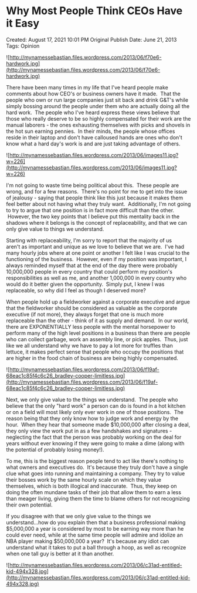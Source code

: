 # Why Most People Think CEOs Have it Easy

Created: August 17, 2021 10:01 PM
Original Publish Date: June 21, 2013
Tags: Opinion

![http://mynamessebastian.files.wordpress.com/2013/06/f70e6-hardwork.jpg](http://mynamessebastian.files.wordpress.com/2013/06/f70e6-hardwork.jpg)

There have been many times in my life that I've heard people make comments about how CEO's or business owners have it made.  That the people who own or run large companies just sit back and drink G&T's while simply bossing around the people under them who are actually doing all the hard work.  The people who I've heard express these views believe that those who really deserve to be so highly compensated for their work are the manual laborers - the ones exhausting themselves with picks and shovels in the hot sun earning pennies.  In their minds, the people whose offices reside in their laptop and don't have calloused hands are ones who don't know what a hard day's work is and are just taking advantage of others.

![http://mynamessebastian.files.wordpress.com/2013/06/images11.jpg?w=226](http://mynamessebastian.files.wordpress.com/2013/06/images11.jpg?w=226)

I'm not going to waste time being political about this.  These people are wrong, and for a few reasons.  There's no point for me to get into the issue of jealousy - saying that people think like this just because it makes them feel better about not having what they truly want.  Additionally, I'm not going to try to argue that one position is in fact more difficult than the other.  However, the two key points that I believe put this mentality back in the shadows where it belongs is the concept of replaceability, and that we can only give value to things we understand.

Starting with replaceability, I'm sorry to report that the majority of us aren't as important and unique as we love to believe that we are.  I've had many hourly jobs where at one point or another I felt like I was crucial to the functioning of the business.  However, even if my position was important, I always reminded myself that at the end of the day there were probably 10,000,000 people in every country that could perform my position's responsibilities as well as me, and another 1,000,000 in every country who would do it better given the opportunity.  Simply put, I knew I was replaceable, so why did I feel as though I deserved more?

When people hold up a fieldworker against a corporate executive and argue that the fieldworker should be considered as valuable as the corporate executive (if not more), they always forget that one is much more replaceable than the other - think of it as supply and demand.  In our world, there are EXPONENTIALLY less people with the mental horsepower to perform many of the high level positions in a business than there are people who can collect garbage, work an assembly line, or pick apples.  Thus, just like we all understand why we have to pay a lot more for truffles than lettuce, it makes perfect sense that people who occupy the positions that are higher in the food chain of business are being highly compensated.

![http://mynamessebastian.files.wordpress.com/2013/06/f19af-68eac1c85f4c6c26_bradley-cooper-limitless.jpg](http://mynamessebastian.files.wordpress.com/2013/06/f19af-68eac1c85f4c6c26_bradley-cooper-limitless.jpg)

Next, we only give value to the things we understand.  The people who believe that the only "hard work" a person can do is found in a hot kitchen or on a field will most likely only ever work in one of those positions.  The reason being that they only know how to judge work and energy by the hour.  When they hear that someone made $10,000,000 after closing a deal, they only view the work put in as a few handshakes and signatures - neglecting the fact that the person was probably working on the deal for years without ever knowing if they were going to make a dime (along with the potential of probably losing money!).

To me, this is the biggest reason people tend to act like there's nothing to what owners and executives do.  It's because they truly don't have a single clue what goes into running and maintaining a company. They try to value their bosses work by the same hourly scale on which they value themselves, which is both illogical and inaccurate.  Thus, they keep on doing the often mundane tasks of their job that allow them to earn a less than meager living, giving them the time to blame others for not recognizing their own potential.

If you disagree with that we only give value to the things we understand...how do you explain then that a business professional making $5,000,000 a year is considered by most to be earning way more than he could ever need, while at the same time people will admire and idolize an NBA player making $50,000,000 a year?  It's because any idiot can understand what it takes to put a ball through a hoop, as well as recognize when one tall guy is better at it than another.

![http://mynamessebastian.files.wordpress.com/2013/06/c31ad-entitled-kid-494x328.jpg](http://mynamessebastian.files.wordpress.com/2013/06/c31ad-entitled-kid-494x328.jpg)